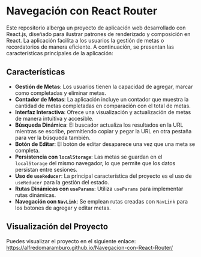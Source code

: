 # Navegación con React Router

Este repositorio alberga un proyecto de aplicación web desarrollado con React.js, diseñado para ilustrar patrones de renderizado y composición en React. La aplicación facilita a los usuarios la gestión de metas o recordatorios de manera eficiente. A continuación, se presentan las características principales de la aplicación:

## Características

- **Gestión de Metas**: Los usuarios tienen la capacidad de agregar, marcar como completadas y eliminar metas.
- **Contador de Metas**: La aplicación incluye un contador que muestra la cantidad de metas completadas en comparación con el total de metas.
- **Interfaz Interactiva**: Ofrece una visualización y actualización de metas de manera intuitiva y accesible.
- **Búsqueda Dinámica**: El buscador actualiza los resultados en la URL mientras se escribe, permitiendo copiar y pegar la URL en otra pestaña para ver la búsqueda también.
- **Botón de Editar**: El botón de editar desaparece una vez que una meta se completa.
- **Persistencia con `localStorage`**: Las metas se guardan en el `localStorage` del mismo navegador, lo que permite que los datos persistan entre sesiones.
- **Uso de `useReducer`**: La principal característica del proyecto es el uso de `useReducer` para la gestión del estado.
- **Rutas Dinámicas con `useParams`**: Utiliza `useParams` para implementar rutas dinámicas.
- **Navegación con `NavLink`**: Se emplean rutas creadas con `NavLink` para los botones de agregar y editar metas.

## Visualización del Proyecto

Puedes visualizar el proyecto en el siguiente enlace: https://alfredomaramburo.github.io/Navegacion-con-React-Router/ 
